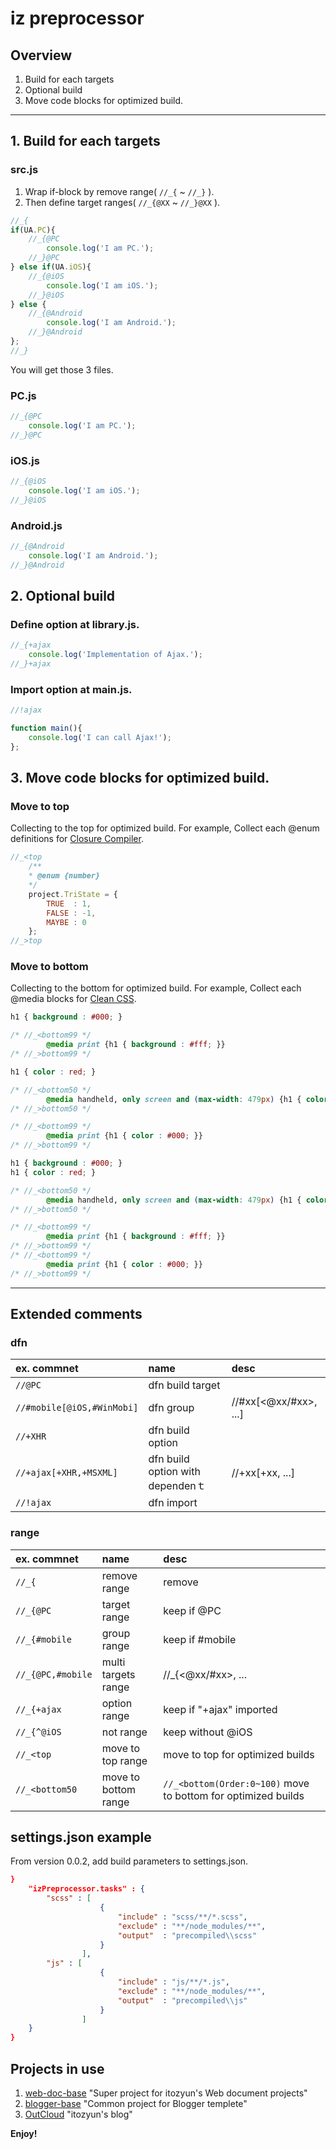 # iz preprocessor

## Overview

1. Build for each targets
2. Optional build
3. Move code blocks for optimized build.

---

## 1. Build for each targets
### src.js
1. Wrap if-block by remove range( `//_{` ~ `//_}` ).
2. Then define target ranges( `//_{@XX` ~ `//_}@XX` ). 

~~~js
//_{
if(UA.PC){
    //_{@PC
        console.log('I am PC.');
    //_}@PC
} else if(UA.iOS){
    //_{@iOS
        console.log('I am iOS.');
    //_}@iOS
} else {
    //_{@Android
        console.log('I am Android.');
    //_}@Android
};
//_}
~~~

You will get those 3 files.

### PC.js
~~~js
//_{@PC
    console.log('I am PC.');
//_}@PC
~~~

### iOS.js
~~~js
//_{@iOS
    console.log('I am iOS.');
//_}@iOS
~~~

### Android.js
~~~js
//_{@Android
    console.log('I am Android.');
//_}@Android
~~~

## 2. Optional build

### Define option at library.js.
~~~js
//_{+ajax
    console.log('Implementation of Ajax.');
//_}+ajax
~~~

### Import option at main.js.
~~~js
//!ajax

function main(){
    console.log('I can call Ajax!');
};
~~~

## 3. Move code blocks for optimized build.

### Move to top
Collecting to the top for optimized build.
For example, Collect each @enum definitions for [Closure Compiler](https://developers.google.com/closure/compiler/).  

~~~js
//_<top
    /**
    * @enum {number}
    */
    project.TriState = {
        TRUE  : 1,
        FALSE : -1,
        MAYBE : 0
    };
//_>top
~~~

### Move to bottom
Collecting to the bottom for optimized build.
For example, Collect each @media blocks for [Clean CSS](https://github.com/jakubpawlowicz/clean-css).  

~~~css
h1 { background : #000; }

/* //_<bottom99 */
        @media print {h1 { background : #fff; }}
/* //_>bottom99 */

h1 { color : red; }

/* //_<bottom50 */
        @media handheld, only screen and (max-width: 479px) {h1 { color : green; }}
/* //_>bottom50 */

/* //_<bottom99 */
        @media print {h1 { color : #000; }}
/* //_>bottom99 */
~~~

~~~css
h1 { background : #000; }
h1 { color : red; }

/* //_<bottom50 */
        @media handheld, only screen and (max-width: 479px) {h1 { color : green; }}
/* //_>bottom50 */

/* //_<bottom99 */
        @media print {h1 { background : #fff; }}
/* //_>bottom99 */
/* //_<bottom99 */
        @media print {h1 { color : #000; }}
/* //_>bottom99 */
~~~

---

## Extended comments
### dfn
| ex. commnet                | name                             | desc                     |
|:---------------------------|:---------------------------------|:-------------------------|
| `//@PC`                    | dfn build target                 |                          |
| `//#mobile[@iOS,#WinMobi]` | dfn group                        | //#xx[<@xx/#xx>, ...]    |
| `//+XHR`                   | dfn build option                 |                          |
| `//+ajax[+XHR,+MSXML]`     | dfn build option with dependenｔ | //+xx[+xx, ...]          |
| `//!ajax`                  | dfn import                       |                          |

### range
| ex. commnet                | name                             | desc                     |
|:---------------------------|:---------------------------------|:-------------------------|
| `//_{`                     | remove range                     | remove                   |
| `//_{@PC`                  | target range                     | keep if @PC              |
| `//_{#mobile`              | group  range                     | keep if #mobile          |
| `//_{@PC,#mobile`          | multi targets range              | //_{<@xx/#xx>, ...       |
| `//_{+ajax`                | option range                     | keep if "+ajax" imported |
| `//_{^@iOS`                | not range                        | keep without @iOS        |
| `//_<top`                  | move to top range                | move to top for optimized builds |
| `//_<bottom50`             | move to bottom range             | `//_<bottom(Order:0~100)` move to bottom for optimized builds |

## settings.json example
From version 0.0.2, add build parameters to settings.json.

~~~json
}
    "izPreprocessor.tasks" : {
        "scss" : [
                    {
                        "include" : "scss/**/*.scss",
                        "exclude" : "**/node_modules/**",
                        "output"  : "precompiled\\scss"
                    }
                ],
        "js" : [
                    {
                        "include" : "js/**/*.js",
                        "exclude" : "**/node_modules/**",
                        "output"  : "precompiled\\js"
                    }
                ]
    }
}
~~~

## Projects in use

1. [web-doc-base](https://github.com/itozyun/web-doc-base) "Super project for itozyun's Web document projects"
2. [blogger-base](https://github.com/itozyun/blogger-base) "Common project for Blogger templete"
3. [OutCloud](http://outcloud.blogspot.com/) "itozyun's blog"

**Enjoy!**